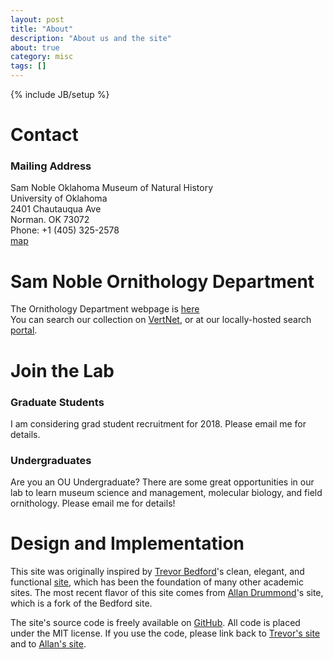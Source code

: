 ```yaml
---
layout: post
title: "About"
description: "About us and the site"
about: true
category: misc
tags: []
---
```

{% include JB/setup %}

<a name="purpose"></a>

# Contact

### Mailing Address
Sam Noble Oklahoma Museum of Natural History<br/>
University of Oklahoma<br/>
2401 Chautauqua Ave<br/>
Norman. OK 73072<br/>
Phone: +1 (405) 325-2578 <br/>
[map](https://www.google.com/maps/@35.1945078,-97.4511551,17z)

<div class="bigspacer"></div>

# Sam Noble Ornithology Department
The Ornithology Department webpage is [here](http://samnoblemuseum.ou.edu/collections-and-research/ornithology/)<br/>
You can search our collection on [VertNet](http://vertnet.org/), or at our locally-hosted search [portal](http://samnoblemuseum.ou.edu/collections-and-research/ornithology/ornithology-database/).

<div class="bigspacer"></div>


# Join the Lab

### Graduate Students
I am considering grad student recruitment for 2018. Please email me for details.

### Undergraduates
Are you an OU Undergraduate? There are some great opportunities in our lab to learn museum science and management, molecular biology, and field ornithology. Please email me for details!

<div class="bigspacer"></div>


# Design and Implementation

This site was originally  inspired by [Trevor Bedford]'s clean, elegant, and functional [site], which has been the foundation of many other academic sites. The most recent flavor of this site comes from [Allan Drummond]'s site, which is a fork of the Bedford site.

The site's source code is freely available on [GitHub]. All code is placed under the MIT license. If you use the code, please link back to [Trevor's site](http://bedford.io) and to [Allan's site](http://drummondlab.org/about.html).

[Trevor Bedford]: http://bedford.io/team/trevor-bedford/
[site]: http://bedford.io
[Allan Drummond]: http://drummondlab.org/
[GitHub]: http://github.com/

